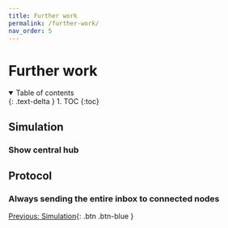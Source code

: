 ```yaml
---
title: Further work
permalink: /further-work/
nav_order: 5
---
```


# Further work

<details open markdown="block">
  <summary>
    Table of contents
  </summary>
  {: .text-delta }
1. TOC
{:toc}
</details>

## Simulation

### Show central hub


## Protocol

### Always sending the entire inbox to connected nodes

[Previous: Simulation](/IM-WANTEDD/simulation){: .btn .btn-blue }
